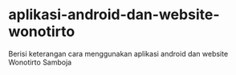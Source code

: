 # aplikasi-android-dan-website-wonotirto
Berisi keterangan cara menggunakan aplikasi android dan website Wonotirto Samboja
